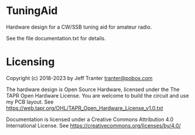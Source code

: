 # TuningAid
Hardware design for a CW/SSB tuning aid for amateur radio.

See the file documentation.txt for details.

# Licensing

Copyright (c) 2018-2023 by Jeff Tranter <tranter@pobox.com>

The hardware design is Open Source Hardware, licensed under the The TAPR
Open Hardware License. You are welcome to build the circuit and use my
PCB layout.
See https://web.tapr.org/OHL/TAPR_Open_Hardware_License_v1.0.txt


Documentation is licensed under a Creative Commons Attribution 4.0
International License.
See https://creativecommons.org/licenses/by/4.0/
